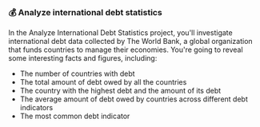 ### :moneybag: Analyze international debt statistics

In the Analyze International Debt Statistics project, you'll investigate international debt data collected by The World Bank, a global organization that funds countries to manage their economies. You're going to reveal some interesting facts and figures, including:

* The number of countries with debt
* The total amount of debt owed by all the countries
* The country with the highest debt and the amount of its debt
* The average amount of debt owed by countries across different debt indicators
* The most common debt indicator

